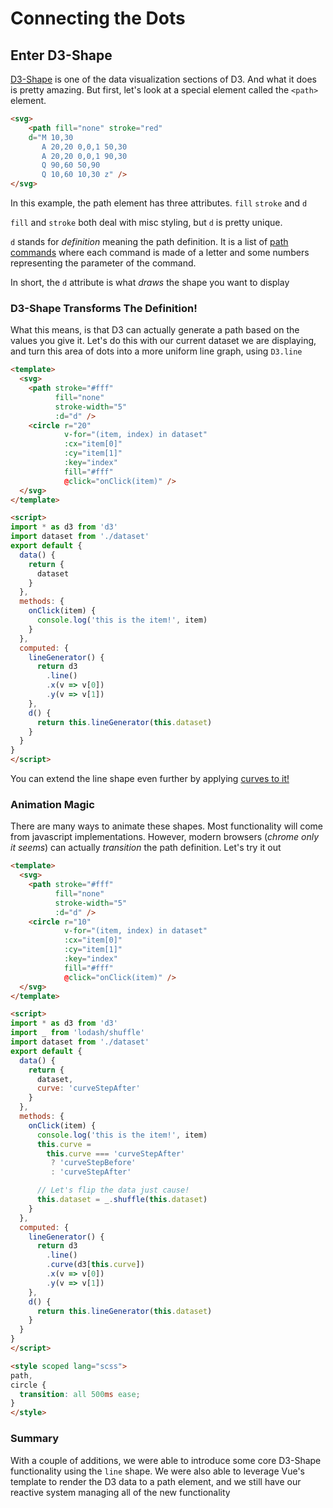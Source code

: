# Connecting the Dots

## Enter D3-Shape

[D3-Shape](https://github.com/d3/d3-shape) is one of the data visualization sections of D3. And what it does is
pretty amazing. But first, let's look at a special element called the `<path>`
element.

```html
<svg>
    <path fill="none" stroke="red"
    d="M 10,30
       A 20,20 0,0,1 50,30
       A 20,20 0,0,1 90,30
       Q 90,60 50,90
       Q 10,60 10,30 z" />
</svg>
```

In this example, the path element has three attributes. `fill` `stroke` and `d`

`fill` and `stroke` both deal with misc styling, but `d` is pretty unique.

`d` stands for _definition_ meaning the path definition. It is a list of
[path commands](https://developer.mozilla.org/en-US/docs/Web/SVG/Attribute/d#Path_commands)
where each command is made of a letter and some numbers representing the
parameter of the command.

In short, the `d` attribute is what _draws_ the shape you want to display

### D3-Shape Transforms The Definition!

What this means, is that D3 can actually generate a path based on the values you
give it. Let's do this with our current dataset we are displaying, and turn this
area of dots into a more uniform line graph, using `D3.line`

```html
<template>
  <svg>
    <path stroke="#fff"
          fill="none"
          stroke-width="5"
          :d="d" />
    <circle r="20"
            v-for="(item, index) in dataset"
            :cx="item[0]"
            :cy="item[1]"
            :key="index"
            fill="#fff"
            @click="onClick(item)" />
  </svg>
</template>

<script>
import * as d3 from 'd3'
import dataset from './dataset'
export default {
  data() {
    return {
      dataset
    }
  },
  methods: {
    onClick(item) {
      console.log('this is the item!', item)
    }
  },
  computed: {
    lineGenerator() {
      return d3
        .line()
        .x(v => v[0])
        .y(v => v[1])
    },
    d() {
      return this.lineGenerator(this.dataset)
    }
  }
}
</script>
```

You can extend the line shape even further by applying
[curves to it!](http://bl.ocks.org/d3indepth/raw/b6d4845973089bc1012dec1674d3aff8/)

### Animation Magic

There are many ways to animate these shapes. Most functionality will come from
javascript implementations. However, modern browsers (_chrome only it seems_) can actually _transition_
the path definition. Let's try it out

```html
<template>
  <svg>
    <path stroke="#fff"
          fill="none"
          stroke-width="5"
          :d="d" />
    <circle r="10"
            v-for="(item, index) in dataset"
            :cx="item[0]"
            :cy="item[1]"
            :key="index"
            fill="#fff"
            @click="onClick(item)" />
  </svg>
</template>

<script>
import * as d3 from 'd3'
import _ from 'lodash/shuffle'
import dataset from './dataset'
export default {
  data() {
    return {
      dataset,
      curve: 'curveStepAfter'
    }
  },
  methods: {
    onClick(item) {
      console.log('this is the item!', item)
      this.curve =
        this.curve === 'curveStepAfter'
         ? 'curveStepBefore'
         : 'curveStepAfter'

      // Let's flip the data just cause!
      this.dataset = _.shuffle(this.dataset)
    }
  },
  computed: {
    lineGenerator() {
      return d3
        .line()
        .curve(d3[this.curve])
        .x(v => v[0])
        .y(v => v[1])
    },
    d() {
      return this.lineGenerator(this.dataset)
    }
  }
}
</script>

<style scoped lang="scss">
path,
circle {
  transition: all 500ms ease;
}
</style>
```

### Summary

With a couple of additions, we were able to introduce some core D3-Shape
functionality using the `line` shape. We were also able to leverage Vue's
template to render the D3 data to a path element, and we still have our reactive
system managing all of the new functionality
